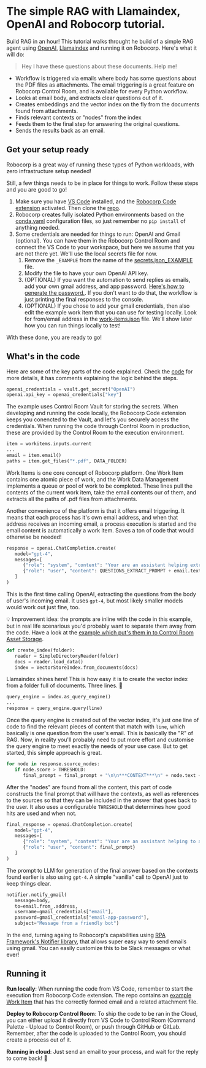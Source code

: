 # The simple RAG with Llamaindex, OpenAI and Robocorp tutorial.

Build RAG in an hour! This tutorial walks throught he build of a simple RAG agent using [OpenAI](https://openai.com/), [Llamaindex](https://www.llamaindex.ai/) and running it on Robocorp. Here's what it will do:

> Hey I have these questions about these documents. Help me!

- Workflow is triggered via emails where body has some questions about the PDF files as attachments. The email triggering is a great feature on Robocorp Control Room, and is available for every Python workflow.
- Looks at email body, and extracts clear questions out of it.
- Creates embeddings and the vector index on the fly from the documents found from attachments.
- Finds relevant contexts or "nodes" from the index
- Feeds them to the final step for answering the original questions.
- Sends the results back as an email.


## Get your setup ready

Robocorp is a great way of running these types of Python workloads, with zero infrastructure setup needed!

Still, a few things needs to be in place for things to work. Follow these steps and you are good to go!

1. Make sure you have [VS Code](https://code.visualstudio.com/download) installed, and the [Robocorp Code extension](https://marketplace.visualstudio.com/items?itemName=robocorp.robocorp-code) activated. Then clone the [repo](https://github.com/tonnitommi/email-chat-docs).
2. Robocorp creates fully isolated Python environments based on the [conda.yaml](conda.yaml) configuration files, so just remember no `pip install` of anything needed.
3. Some credentials are needed for things to run: OpenAI and Gmail (optional). You can have them in the Robocorp Control Room and connect the VS Code to your workspace, but here we assume that you are not there yet. We'll use the local secrets file for now.
   1. Remove the `_EXAMPLE` from the name of the [secrets.json_EXAMPLE](secrets.json_EXAMPLE) file.
   2. Modify the file to have your own OpenAI API key.
   3. (OPTIONAL) If you want the automation to send replies as emails, add your own gmail address, and app password. [Here's how to generate the password.](https://support.google.com/mail/answer/185833?hl=en). If you don't want to do that, the workflow is just printing the final responses to the console.
   4. (OPTIONAL) If you chose to add your gmail credentials, then also edit the example work item that you can use for testing locally. Look for from/email address in the [work-items.json](devdata/work-items-in/example-email-big/work-items.json) file. We'll show later how you can run things locally to test!

With these done, you are ready to go!

## What's in the code

Here are some of the key parts of the code explained. Check the [code](tasks.py) for more details, it has comments explaining the logic behind the steps.

```py
openai_credentials = vault.get_secret("OpenAI")
openai.api_key = openai_credentials["key"]
```

The example uses Control Room Vault for storing the secrets. When developing and running the code locally, the Robocorp Code extension keeps you conencted to the Vault, and let's you securely access the credentials. When running the code through Control Room in production, these are provided by the Control Room to the execution environment.

```py
item = workitems.inputs.current
...
email = item.email()
paths = item.get_files("*.pdf", DATA_FOLDER)
```

Work Items is one core concept of Robocorp platform. One Work Item contains one atomic piece of work, and the Work Data Management implements a queue or pool of work to be completed. These lines pull the contents of the current work item, take the email contents our of them, and extracts all the paths of .pdf files from attachments.

Another convenience of the platform is that it offers email triggering. It means that each process has it's own email address, and when that address receives an incoming email, a process execution is started and the email content is automatically a work item. Saves a ton of code that would otherwise be needed!

```py
response = openai.ChatCompletion.create(
   model="gpt-4",
   messages=[
      {"role": "system", "content": "Your are an assistant helping extract structured data from the messages."},
      {"role": "user", "content": QUESTIONS_EXTRACT_PROMPT + email.text}
   ]
)
```

This is the first time calling OpenAI, extracting the questions from the body of user's incoming email. It uses `gpt-4`, but most likely smaller models would work out just fine, too.

💡 Improvement idea: the prompts are inline with the code in this example, but in real life scenarious you'd probably want to separate them away from the code. Have a look at the [example which put's them in to Control Room Asset Storage](https://robocorp.com/portal/robot/tonnitommi/example-prompt-template-assets).


```py
def create_index(folder):
   reader = SimpleDirectoryReader(folder)
   docs = reader.load_data()
   index = VectorStoreIndex.from_documents(docs)
```

Llamaindex shines here! This is how easy it is to create the vector index from a folder full of documents. Three lines. 🤯


```py
query_engine = index.as_query_engine()
...
response = query_engine.query(line)
```

Once the query engine is created out of the vector index, it's just one line of code to find the relevant pieces of content that match with `line`, which basically is one question from the user's email. This is basically the "R" of RAG. Now, in reality you'll probably need to put more effort and customise the query engine to meet exactly the needs of your use case. But to get started, this simple approach is great.

```py
for node in response.source_nodes:
   if node.score > THRESHOLD:
      final_prompt = final_prompt + "\n\n***CONTEXT***\n" + node.text + f"\n***SOURCE:*** File: {node.metadata['file_name']}, page{node.metadata['page_label']}\n"
```

After the "nodes" are found from all the content, this part of code constructs the final prompt that will have the contexts, as well as references to the sources so that they can be included in the answer that goes back to the user. It also uses a configurable `THRESHOLD` that determines how good hits are used and when not.

```py
final_response = openai.ChatCompletion.create(
   model="gpt-4",
   messages=[
      {"role": "system", "content": "Your are an assistant helping to answer user's question based on the information found by other AI Assistants."},
      {"role": "user", "content": final_prompt}
   ]
)
```

The prompt to LLM for generation of the final answer based on the contexts found earlier is also using `gpt-4`. A simple "vanilla" call to OpenAI just to keep things clear.

```py
notifier.notify_gmail(
   message=body,
   to=email.from_.address,
   username=gmail_credentials["email"],
   password=gmail_credentials["email-app-password"],
   subject="Message from a friendly bot")
```

In the end, turning againg to Robocorp's capabilities using [RPA Framework's Notifier library](https://robocorp.com/docs/libraries/rpa-framework/rpa-notifier), that allows super easy way to send emails using gmail. You can easily customize this to be Slack messages or what ever!

## Running it

**Run locally**: When running the code from VS Code, remember to start the execution from Robocorp Code extension. The repo contains an [example Work Item](/devdata/work-items-in/example-email-big/work-items.json) that has the correctly formed email and a related attachment file.

**Deploy to Robocorp Control Room**: To ship the code to be ran in the Cloud, you can either upload it directly from VS Code to Control Room (Command Palette - Upload to Control Room), or push through GitHub or GitLab. Remember, after the code is uploaded to the Control Room, you should create a process out of it.

**Running in cloud**: Just send an email to your process, and wait for the reply to come back! 🤖



